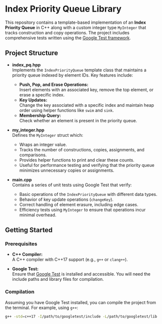 # Index Priority Queue Library

This repository contains a template-based implementation of an **Index Priority Queue** in C++ along with a custom integer type `MyInteger` that tracks construction and copy operations. The project includes comprehensive tests written using the [Google Test framework](https://github.com/google/googletest).

## Project Structure

- **index_pq.hpp**  
  Implements the `IndexPriorityQueue` template class that maintains a priority queue indexed by element IDs. Key features include:
  - **Push, Pop, and Erase Operations:**  
    Insert elements with an associated key, remove the top element, or erase a specific index.
  - **Key Updates:**  
    Change the key associated with a specific index and maintain heap order using helper functions like `swim` and `sink`.
  - **Membership Query:**  
    Check whether an element is present in the priority queue.

- **my_integer.hpp**  
  Defines the `MyInteger` struct which:
  - Wraps an integer value.
  - Tracks the number of constructions, copies, assignments, and comparisons.
  - Provides helper functions to print and clear these counts.
  - Useful for performance testing and verifying that the priority queue minimizes unnecessary copies or assignments.

- **main.cpp**  
  Contains a series of unit tests using Google Test that verify:
  - Basic operations of the `IndexPriorityQueue` with different data types.
  - Behavior of key update operations (`changeKey`).
  - Correct handling of element erasure, including edge cases.
  - Efficiency tests using `MyInteger` to ensure that operations incur minimal overhead.

## Getting Started

### Prerequisites

- **C++ Compiler:**  
  A C++ compiler with C++17 support (e.g., `g++` or `clang++`).

- **Google Test:**  
  Ensure that [Google Test](https://github.com/google/googletest) is installed and accessible. You will need the include paths and library files for compilation.

### Compilation

Assuming you have Google Test installed, you can compile the project from the terminal. For example, using `g++`:

```bash
g++ -std=c++17 -I/path/to/googletest/include -L/path/to/googletest/lib main.cpp -lgtest -lgtest_main -pthread -o runTests
